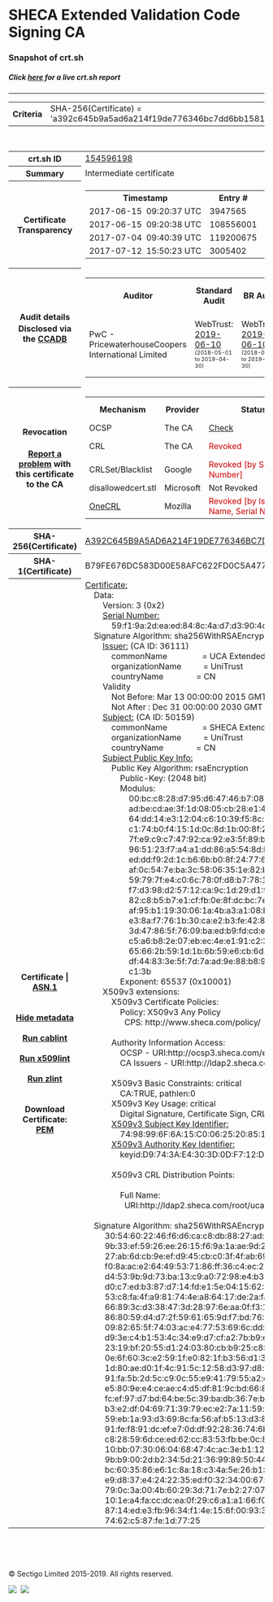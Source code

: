 # SHECA Extended Validation Code Signing CA
### Snapshot of crt.sh
##### Click [here](https://crt.sh/?q=A392C645B9A5AD6A214F19DE776346BC7DD6BB15818E433886DAC54EE6661852) for a live crt.sh report

---
<!DOCTYPE HTML PUBLIC "-//W3C//DTD HTML 4.0 Transitional//EN">
<HTML>

<BODY>

<TABLE>
  <TR>
    <TH class="outer">Criteria</TH>
    <TD class="outer">SHA-256(Certificate) = 'a392c645b9a5ad6a214f19de776346bc7dd6bb15818e433886dac54ee6661852'</TD>
  </TR>
</TABLE>
<BR>
<TABLE>
  <TR>
    <TH class="outer">crt.sh ID</TH>
    <TD class="outer"><A href="?id=154596198">154596198</A></TD>
  </TR>
  <TR>
    <TH class="outer">Summary</TH>
    <TD class="outer">Intermediate certificate</TD>
  </TR>
  <TR>
    <TH class="outer">Certificate<BR>Transparency</TH>
    <TD class="outer">
<TABLE class="options" style="margin-left:0px">
  <TR>
    <TH>Timestamp</TH>
    <TH>Entry #</TH>
    <TH>Log Operator</TH>
    <TH>Log URL</TH>
  </TR>
  <TR>
    <TD>2017-06-15&nbsp; <FONT class="small">09:20:37 UTC</FONT></TD>
    <TD>3947565</TD>
    <TD>Sectigo</TD>
    <TD>https://dodo.ct.comodo.com</TD>
  </TR>
  <TR>
    <TD>2017-06-15&nbsp; <FONT class="small">09:20:38 UTC</FONT></TD>
    <TD>108556001</TD>
    <TD>Google</TD>
    <TD>https://ct.googleapis.com/rocketeer</TD>
  </TR>
  <TR>
    <TD>2017-07-04&nbsp; <FONT class="small">09:40:39 UTC</FONT></TD>
    <TD>119200675</TD>
    <TD>Google</TD>
    <TD>https://ct.googleapis.com/pilot</TD>
  </TR>
  <TR>
    <TD>2017-07-12&nbsp; <FONT class="small">15:50:23 UTC</FONT></TD>
    <TD>3005402</TD>
    <TD>Google</TD>
    <TD>https://ct.googleapis.com/skydiver</TD>
  </TR>
</TABLE>
    </TD>
  </TR>
  <TR>
    <TH class="outer">Audit details<BR>
      <DIV class="small" style="padding-top:3px">Disclosed via the
        <A href="//ccadb-public.secure.force.com/mozilla/PublicAllIntermediateCerts" target="_blank">CCADB</A></DIV>
    </TH>
    <TD class="outer">
<TABLE class="options" style="margin-left:0px">
  <TR>
    <TH>Auditor</TH>
    <TH>Standard Audit</TH>
    <TH>BR Audit</TH>
    <TH>EV SSL Audit</TH>
    <TH>Documents</TH>
    <TH>CCADB</TH>
    <TH>Root Owner / Certificate</TH>
  </TR>
  <TR>
    <TD style="vertical-align:middle">PwC - PricewaterhouseCoopers International Limited</TD>
    <TD>WebTrust:
      <A href="https://www.cpacanada.ca/generichandlers/CPACHandler.ashx?attachmentid=230630" target="_blank">2019-06-10</A>
      <BR><FONT style="font-size:8pt">(2018-05-01 to 2019-04-30)</FONT></TD>
    <TD>WebTrust:
      <A href="https://www.cpacanada.ca/generichandlers/CPACHandler.ashx?attachmentid=230631" target="_blank">2019-06-10</A>
      <BR><FONT style="font-size:8pt">(2018-05-01 to 2019-04-30)</FONT></TD>
    <TD>WebTrust:
      <A href="https://www.cpacanada.ca/generichandlers/CPACHandler.ashx?attachmentid=230632" target="_blank">2019-06-10</A>
      <BR><FONT style="font-size:8pt">(2018-05-01 to 2019-04-30)</FONT></TD>
    <TD>
      <A href="https://assets-cdn.sheca.com/documents/unitrust-certificate-policy-en-v1.4.2.pdf" target="blank">CP</A>
      <A href="https://assets-cdn.sheca.com/documents/sheca-certification-practice-statement-en-v3.6.4.pdf" target="blank">CPS</A>
    </TD>
    <TD><A href="//ccadb.force.com/0011J00001FC206QAD" target="_blank">0011J00001FC206QAD</A></TD>
    <TD><A href="/?id=52590928">Shanghai Electronic Certification Authority Co., Ltd.  (SHECA)</A></TD>
  </TR>
</TABLE>
    </TD>
  </TR>
  <TR>
    <TH class="outer">Revocation<BR><BR>
      <DIV class="small" style="padding-top:3px"><A href="?id=154596198&opt=problemreporting">Report a problem</A> with<BR>this certificate to the CA</DIV></TH>
    <TD class="outer">
      <TABLE class="options" style="margin-left:0px">
        <TR>
          <TH>Mechanism</TH>
          <TH>Provider</TH>
          <TH>Status</TH>
          <TH>Revocation Date</TH>
          <TH>Last Observed in CRL</TH>
          <TH>Last Checked <SPAN style="color:#CC0000;vertical-align:middle;font-size:70%;font-weight:normal">(Error)</SPAN></TH>
        </TR>
        <TR>
          <TD>OCSP</TD>
          <TD>The CA</TD>
          <TD><A href="?id=154596198&opt=ocsp">Check</A></TD>
          <TD><SPAN style="color:#888888">?</SPAN></TD>
          <TD><SPAN style="color:#888888">n/a</SPAN></TD>
          <TD><SPAN style="color:#888888">?</SPAN></TD>
        </TR>
        <TR>
          <TD>CRL</TD>
          <TD>The CA</TD>
          <TD><SPAN style="color:#CC0000">Revoked</SPAN></TD><TD>2018-07-24&nbsp; <FONT class="small">02:51:32 UTC</FONT></TD><TD>2019-09-16&nbsp; <FONT class="small">09:18:34 UTC</FONT></TD><TD>2019-12-04&nbsp; <FONT class="small">16:54:07 UTC</FONT></TD>
        </TR>
        <TR>
          <TD>CRLSet/Blacklist</TD>
          <TD>Google</TD>
          <TD><SPAN style="color:#CC0000">Revoked [by Serial Number]</SPAN></TD>
          <TD><SPAN style="color:#888888">n/a</SPAN></TD>
          <TD><SPAN style="color:#888888">n/a</SPAN></TD>
          <TD><SPAN style="color:#888888">n/a</SPAN></TD>
        </TR>
        <TR>
          <TD>disallowedcert.stl</TD>
          <TD>Microsoft</TD>
          <TD>Not Revoked</TD>
          <TD><SPAN style="color:#888888">n/a</SPAN></TD>
          <TD><SPAN style="color:#888888">n/a</SPAN></TD>
          <TD><SPAN style="color:#888888">n/a</SPAN></TD>
        </TR>
        <TR>
          <TD><A href="/mozilla-onecrl" target="_blank">OneCRL</A></TD>
          <TD>Mozilla</TD>
          <TD><SPAN style="color:#CC0000">Revoked [by Issuer Name, Serial Number]</SPAN></TD><TD>2019-01-18&nbsp; <FONT class="small">11:45:13 UTC</FONT></TD>
          <TD><SPAN style="color:#888888">n/a</SPAN></TD>
          <TD><SPAN style="color:#888888">n/a</SPAN></TD>
        </TR>
      </TABLE>
    </TD>
  </TR>
  <TR>
    <TH class="outer">SHA-256(Certificate)</TH>
    <TD class="outer"><A href="//censys.io/certificates/a392c645b9a5ad6a214f19de776346bc7dd6bb15818e433886dac54ee6661852">A392C645B9A5AD6A214F19DE776346BC7DD6BB15818E433886DAC54EE6661852</A></TD>
  </TR>
  <TR>
    <TH class="outer">SHA-1(Certificate)</TH>
    <TD class="outer">B79FE676DC583D00E58AFC622FD0C5A477FBFD69</TD>
  </TR>
  <TR>
    <TH class="outer">Certificate | <A href="?asn1=154596198">ASN.1</A>
      <SPAN class="small"><BR>
      <BR><BR><A href="?id=154596198&opt=nometadata">Hide metadata</A>
      <BR><BR><A href="?id=154596198&opt=cablint">Run cablint</A>
      <BR><BR><A href="?id=154596198&opt=x509lint">Run x509lint</A>
      <BR><BR><A href="?id=154596198&opt=zlint">Run zlint</A>
      <BR><BR><BR>Download Certificate: <A href="?d=154596198">PEM</A>
      </SPAN>
    </TH>
    <TD class="text"><A href="?d=154596198">Certificate:</A><BR>&nbsp;&nbsp;&nbsp;&nbsp;Data:<BR>&nbsp;&nbsp;&nbsp;&nbsp;&nbsp;&nbsp;&nbsp;&nbsp;Version:&nbsp;3&nbsp;(0x2)<BR>&nbsp;&nbsp;&nbsp;&nbsp;&nbsp;&nbsp;&nbsp;&nbsp;<A href="?serial=59f19a2deaed848c4ad7d3904cb5065a">Serial&nbsp;Number:</A><BR>&nbsp;&nbsp;&nbsp;&nbsp;&nbsp;&nbsp;&nbsp;&nbsp;&nbsp;&nbsp;&nbsp;&nbsp;59:f1:9a:2d:ea:ed:84:8c:4a:d7:d3:90:4c:b5:06:5a<BR>&nbsp;&nbsp;&nbsp;&nbsp;Signature&nbsp;Algorithm:&nbsp;sha256WithRSAEncryption<BR>&nbsp;&nbsp;&nbsp;&nbsp;&nbsp;&nbsp;&nbsp;&nbsp;<A href="?caid=36111">Issuer:</A> <SPAN class="small">(CA ID: 36111)</SPAN><BR>&nbsp;&nbsp;&nbsp;&nbsp;&nbsp;&nbsp;&nbsp;&nbsp;&nbsp;&nbsp;&nbsp;&nbsp;commonName&nbsp;&nbsp;&nbsp;&nbsp;&nbsp;&nbsp;&nbsp;&nbsp;&nbsp;&nbsp;&nbsp;&nbsp;&nbsp;&nbsp;&nbsp;&nbsp;=&nbsp;UCA&nbsp;Extended&nbsp;Validation&nbsp;Root<BR>&nbsp;&nbsp;&nbsp;&nbsp;&nbsp;&nbsp;&nbsp;&nbsp;&nbsp;&nbsp;&nbsp;&nbsp;organizationName&nbsp;&nbsp;&nbsp;&nbsp;&nbsp;&nbsp;&nbsp;&nbsp;&nbsp;&nbsp;=&nbsp;UniTrust<BR>&nbsp;&nbsp;&nbsp;&nbsp;&nbsp;&nbsp;&nbsp;&nbsp;&nbsp;&nbsp;&nbsp;&nbsp;countryName&nbsp;&nbsp;&nbsp;&nbsp;&nbsp;&nbsp;&nbsp;&nbsp;&nbsp;&nbsp;&nbsp;&nbsp;&nbsp;&nbsp;&nbsp;=&nbsp;CN<BR>&nbsp;&nbsp;&nbsp;&nbsp;&nbsp;&nbsp;&nbsp;&nbsp;Validity<BR>&nbsp;&nbsp;&nbsp;&nbsp;&nbsp;&nbsp;&nbsp;&nbsp;&nbsp;&nbsp;&nbsp;&nbsp;Not&nbsp;Before:&nbsp;Mar&nbsp;13&nbsp;00:00:00&nbsp;2015&nbsp;GMT<BR>&nbsp;&nbsp;&nbsp;&nbsp;&nbsp;&nbsp;&nbsp;&nbsp;&nbsp;&nbsp;&nbsp;&nbsp;Not&nbsp;After&nbsp;:&nbsp;Dec&nbsp;31&nbsp;00:00:00&nbsp;2030&nbsp;GMT<BR>&nbsp;&nbsp;&nbsp;&nbsp;&nbsp;&nbsp;&nbsp;&nbsp;<A href="?caid=50159">Subject:</A> <SPAN class="small">(CA ID: 50159)</SPAN><BR>&nbsp;&nbsp;&nbsp;&nbsp;&nbsp;&nbsp;&nbsp;&nbsp;&nbsp;&nbsp;&nbsp;&nbsp;commonName&nbsp;&nbsp;&nbsp;&nbsp;&nbsp;&nbsp;&nbsp;&nbsp;&nbsp;&nbsp;&nbsp;&nbsp;&nbsp;&nbsp;&nbsp;&nbsp;=&nbsp;SHECA&nbsp;Extended&nbsp;Validation&nbsp;Code&nbsp;Signing&nbsp;CA<BR>&nbsp;&nbsp;&nbsp;&nbsp;&nbsp;&nbsp;&nbsp;&nbsp;&nbsp;&nbsp;&nbsp;&nbsp;organizationName&nbsp;&nbsp;&nbsp;&nbsp;&nbsp;&nbsp;&nbsp;&nbsp;&nbsp;&nbsp;=&nbsp;UniTrust<BR>&nbsp;&nbsp;&nbsp;&nbsp;&nbsp;&nbsp;&nbsp;&nbsp;&nbsp;&nbsp;&nbsp;&nbsp;countryName&nbsp;&nbsp;&nbsp;&nbsp;&nbsp;&nbsp;&nbsp;&nbsp;&nbsp;&nbsp;&nbsp;&nbsp;&nbsp;&nbsp;&nbsp;=&nbsp;CN<BR>&nbsp;&nbsp;&nbsp;&nbsp;&nbsp;&nbsp;&nbsp;&nbsp;<A href="?spkisha256=b9ccd00c9a98944e8945836e79af982d801fcc510f3e3cebd74e50326d7019fa">Subject&nbsp;Public&nbsp;Key&nbsp;Info:</A><BR>&nbsp;&nbsp;&nbsp;&nbsp;&nbsp;&nbsp;&nbsp;&nbsp;&nbsp;&nbsp;&nbsp;&nbsp;Public&nbsp;Key&nbsp;Algorithm:&nbsp;rsaEncryption<BR>&nbsp;&nbsp;&nbsp;&nbsp;&nbsp;&nbsp;&nbsp;&nbsp;&nbsp;&nbsp;&nbsp;&nbsp;&nbsp;&nbsp;&nbsp;&nbsp;Public-Key:&nbsp;(2048&nbsp;bit)<BR>&nbsp;&nbsp;&nbsp;&nbsp;&nbsp;&nbsp;&nbsp;&nbsp;&nbsp;&nbsp;&nbsp;&nbsp;&nbsp;&nbsp;&nbsp;&nbsp;Modulus:<BR>&nbsp;&nbsp;&nbsp;&nbsp;&nbsp;&nbsp;&nbsp;&nbsp;&nbsp;&nbsp;&nbsp;&nbsp;&nbsp;&nbsp;&nbsp;&nbsp;&nbsp;&nbsp;&nbsp;&nbsp;00:bc:c8:28:d7:95:d6:47:46:b7:08:68:98:22:0c:<BR>&nbsp;&nbsp;&nbsp;&nbsp;&nbsp;&nbsp;&nbsp;&nbsp;&nbsp;&nbsp;&nbsp;&nbsp;&nbsp;&nbsp;&nbsp;&nbsp;&nbsp;&nbsp;&nbsp;&nbsp;ad:be:cd:ae:3f:1d:08:05:cb:28:e1:44:0e:ee:f1:<BR>&nbsp;&nbsp;&nbsp;&nbsp;&nbsp;&nbsp;&nbsp;&nbsp;&nbsp;&nbsp;&nbsp;&nbsp;&nbsp;&nbsp;&nbsp;&nbsp;&nbsp;&nbsp;&nbsp;&nbsp;64:dd:14:e3:12:04:c6:10:39:f5:8c:e2:23:02:d4:<BR>&nbsp;&nbsp;&nbsp;&nbsp;&nbsp;&nbsp;&nbsp;&nbsp;&nbsp;&nbsp;&nbsp;&nbsp;&nbsp;&nbsp;&nbsp;&nbsp;&nbsp;&nbsp;&nbsp;&nbsp;c1:74:b0:f4:15:1d:0c:8d:1b:00:8f:2d:b6:95:61:<BR>&nbsp;&nbsp;&nbsp;&nbsp;&nbsp;&nbsp;&nbsp;&nbsp;&nbsp;&nbsp;&nbsp;&nbsp;&nbsp;&nbsp;&nbsp;&nbsp;&nbsp;&nbsp;&nbsp;&nbsp;7f:e9:c9:c7:47:92:ca:92:e3:5f:89:b2:f9:97:d9:<BR>&nbsp;&nbsp;&nbsp;&nbsp;&nbsp;&nbsp;&nbsp;&nbsp;&nbsp;&nbsp;&nbsp;&nbsp;&nbsp;&nbsp;&nbsp;&nbsp;&nbsp;&nbsp;&nbsp;&nbsp;96:51:23:f7:a4:a1:dd:86:a5:54:8d:ba:04:2a:81:<BR>&nbsp;&nbsp;&nbsp;&nbsp;&nbsp;&nbsp;&nbsp;&nbsp;&nbsp;&nbsp;&nbsp;&nbsp;&nbsp;&nbsp;&nbsp;&nbsp;&nbsp;&nbsp;&nbsp;&nbsp;ed:dd:f9:2d:1c:b6:6b:b0:8f:24:77:6f:86:79:98:<BR>&nbsp;&nbsp;&nbsp;&nbsp;&nbsp;&nbsp;&nbsp;&nbsp;&nbsp;&nbsp;&nbsp;&nbsp;&nbsp;&nbsp;&nbsp;&nbsp;&nbsp;&nbsp;&nbsp;&nbsp;af:0c:54:7e:ba:3c:58:06:35:1e:82:ba:b5:67:cd:<BR>&nbsp;&nbsp;&nbsp;&nbsp;&nbsp;&nbsp;&nbsp;&nbsp;&nbsp;&nbsp;&nbsp;&nbsp;&nbsp;&nbsp;&nbsp;&nbsp;&nbsp;&nbsp;&nbsp;&nbsp;59:79:7f:e4:c0:6c:78:0f:d8:b7:78:1c:8f:73:b0:<BR>&nbsp;&nbsp;&nbsp;&nbsp;&nbsp;&nbsp;&nbsp;&nbsp;&nbsp;&nbsp;&nbsp;&nbsp;&nbsp;&nbsp;&nbsp;&nbsp;&nbsp;&nbsp;&nbsp;&nbsp;f7:d3:98:d2:57:12:ca:9c:1d:29:d1:91:7a:9a:08:<BR>&nbsp;&nbsp;&nbsp;&nbsp;&nbsp;&nbsp;&nbsp;&nbsp;&nbsp;&nbsp;&nbsp;&nbsp;&nbsp;&nbsp;&nbsp;&nbsp;&nbsp;&nbsp;&nbsp;&nbsp;82:c8:b5:b7:e1:cf:fb:0e:8f:dc:bc:7e:4d:6c:6f:<BR>&nbsp;&nbsp;&nbsp;&nbsp;&nbsp;&nbsp;&nbsp;&nbsp;&nbsp;&nbsp;&nbsp;&nbsp;&nbsp;&nbsp;&nbsp;&nbsp;&nbsp;&nbsp;&nbsp;&nbsp;af:95:b1:19:30:06:1a:4b:a3:a1:08:b4:14:ba:f1:<BR>&nbsp;&nbsp;&nbsp;&nbsp;&nbsp;&nbsp;&nbsp;&nbsp;&nbsp;&nbsp;&nbsp;&nbsp;&nbsp;&nbsp;&nbsp;&nbsp;&nbsp;&nbsp;&nbsp;&nbsp;e3:8a:f7:76:1b:30:ca:e2:b3:fe:42:86:39:6a:ed:<BR>&nbsp;&nbsp;&nbsp;&nbsp;&nbsp;&nbsp;&nbsp;&nbsp;&nbsp;&nbsp;&nbsp;&nbsp;&nbsp;&nbsp;&nbsp;&nbsp;&nbsp;&nbsp;&nbsp;&nbsp;3d:47:86:5f:76:09:ba:ed:b9:fd:cd:ef:91:f0:71:<BR>&nbsp;&nbsp;&nbsp;&nbsp;&nbsp;&nbsp;&nbsp;&nbsp;&nbsp;&nbsp;&nbsp;&nbsp;&nbsp;&nbsp;&nbsp;&nbsp;&nbsp;&nbsp;&nbsp;&nbsp;c5:a6:b8:2e:07:eb:ec:4e:e1:91:c2:35:c2:43:90:<BR>&nbsp;&nbsp;&nbsp;&nbsp;&nbsp;&nbsp;&nbsp;&nbsp;&nbsp;&nbsp;&nbsp;&nbsp;&nbsp;&nbsp;&nbsp;&nbsp;&nbsp;&nbsp;&nbsp;&nbsp;65:66:2b:59:1d:1b:6b:59:e6:cb:6d:56:bb:96:db:<BR>&nbsp;&nbsp;&nbsp;&nbsp;&nbsp;&nbsp;&nbsp;&nbsp;&nbsp;&nbsp;&nbsp;&nbsp;&nbsp;&nbsp;&nbsp;&nbsp;&nbsp;&nbsp;&nbsp;&nbsp;df:44:83:3e:5f:7d:7a:ad:9e:88:b8:9c:a3:2b:09:<BR>&nbsp;&nbsp;&nbsp;&nbsp;&nbsp;&nbsp;&nbsp;&nbsp;&nbsp;&nbsp;&nbsp;&nbsp;&nbsp;&nbsp;&nbsp;&nbsp;&nbsp;&nbsp;&nbsp;&nbsp;c1:3b<BR>&nbsp;&nbsp;&nbsp;&nbsp;&nbsp;&nbsp;&nbsp;&nbsp;&nbsp;&nbsp;&nbsp;&nbsp;&nbsp;&nbsp;&nbsp;&nbsp;Exponent:&nbsp;65537&nbsp;(0x10001)<BR>&nbsp;&nbsp;&nbsp;&nbsp;&nbsp;&nbsp;&nbsp;&nbsp;X509v3&nbsp;extensions:<BR>&nbsp;&nbsp;&nbsp;&nbsp;&nbsp;&nbsp;&nbsp;&nbsp;&nbsp;&nbsp;&nbsp;&nbsp;X509v3&nbsp;Certificate&nbsp;Policies:&nbsp;<BR>&nbsp;&nbsp;&nbsp;&nbsp;&nbsp;&nbsp;&nbsp;&nbsp;&nbsp;&nbsp;&nbsp;&nbsp;&nbsp;&nbsp;&nbsp;&nbsp;Policy:&nbsp;X509v3&nbsp;Any&nbsp;Policy<BR>&nbsp;&nbsp;&nbsp;&nbsp;&nbsp;&nbsp;&nbsp;&nbsp;&nbsp;&nbsp;&nbsp;&nbsp;&nbsp;&nbsp;&nbsp;&nbsp;&nbsp;&nbsp;CPS:&nbsp;http://www.sheca.com/policy/<BR><BR>&nbsp;&nbsp;&nbsp;&nbsp;&nbsp;&nbsp;&nbsp;&nbsp;&nbsp;&nbsp;&nbsp;&nbsp;Authority&nbsp;Information&nbsp;Access:&nbsp;<BR>&nbsp;&nbsp;&nbsp;&nbsp;&nbsp;&nbsp;&nbsp;&nbsp;&nbsp;&nbsp;&nbsp;&nbsp;&nbsp;&nbsp;&nbsp;&nbsp;OCSP&nbsp;-&nbsp;URI:http://ocsp3.sheca.com/evroot/ev.ocsp<BR>&nbsp;&nbsp;&nbsp;&nbsp;&nbsp;&nbsp;&nbsp;&nbsp;&nbsp;&nbsp;&nbsp;&nbsp;&nbsp;&nbsp;&nbsp;&nbsp;CA&nbsp;Issuers&nbsp;-&nbsp;URI:http://ldap2.sheca.com/root/ucaevroot.der<BR><BR>&nbsp;&nbsp;&nbsp;&nbsp;&nbsp;&nbsp;&nbsp;&nbsp;&nbsp;&nbsp;&nbsp;&nbsp;X509v3&nbsp;Basic&nbsp;Constraints:&nbsp;critical<BR>&nbsp;&nbsp;&nbsp;&nbsp;&nbsp;&nbsp;&nbsp;&nbsp;&nbsp;&nbsp;&nbsp;&nbsp;&nbsp;&nbsp;&nbsp;&nbsp;CA:TRUE,&nbsp;pathlen:0<BR>&nbsp;&nbsp;&nbsp;&nbsp;&nbsp;&nbsp;&nbsp;&nbsp;&nbsp;&nbsp;&nbsp;&nbsp;X509v3&nbsp;Key&nbsp;Usage:&nbsp;critical<BR>&nbsp;&nbsp;&nbsp;&nbsp;&nbsp;&nbsp;&nbsp;&nbsp;&nbsp;&nbsp;&nbsp;&nbsp;&nbsp;&nbsp;&nbsp;&nbsp;Digital&nbsp;Signature,&nbsp;Certificate&nbsp;Sign,&nbsp;CRL&nbsp;Sign<BR>&nbsp;&nbsp;&nbsp;&nbsp;&nbsp;&nbsp;&nbsp;&nbsp;&nbsp;&nbsp;&nbsp;&nbsp;<A href="?ski=7498996f6a15c0062520851caf2b316b87eda3db">X509v3&nbsp;Subject&nbsp;Key&nbsp;Identifier:</A><BR>&nbsp;&nbsp;&nbsp;&nbsp;&nbsp;&nbsp;&nbsp;&nbsp;&nbsp;&nbsp;&nbsp;&nbsp;&nbsp;&nbsp;&nbsp;&nbsp;74:98:99:6F:6A:15:C0:06:25:20:85:1C:AF:2B:31:6B:87:ED:A3:DB<BR>&nbsp;&nbsp;&nbsp;&nbsp;&nbsp;&nbsp;&nbsp;&nbsp;&nbsp;&nbsp;&nbsp;&nbsp;<A href="?ski=d9743ae4303d0df712dc7e5a059f1e349af7e114">X509v3&nbsp;Authority&nbsp;Key&nbsp;Identifier:</A><BR>&nbsp;&nbsp;&nbsp;&nbsp;&nbsp;&nbsp;&nbsp;&nbsp;&nbsp;&nbsp;&nbsp;&nbsp;&nbsp;&nbsp;&nbsp;&nbsp;keyid:D9:74:3A:E4:30:3D:0D:F7:12:DC:7E:5A:05:9F:1E:34:9A:F7:E1:14<BR><BR>&nbsp;&nbsp;&nbsp;&nbsp;&nbsp;&nbsp;&nbsp;&nbsp;&nbsp;&nbsp;&nbsp;&nbsp;X509v3&nbsp;CRL&nbsp;Distribution&nbsp;Points:&nbsp;<BR><BR>&nbsp;&nbsp;&nbsp;&nbsp;&nbsp;&nbsp;&nbsp;&nbsp;&nbsp;&nbsp;&nbsp;&nbsp;&nbsp;&nbsp;&nbsp;&nbsp;Full&nbsp;Name:<BR>&nbsp;&nbsp;&nbsp;&nbsp;&nbsp;&nbsp;&nbsp;&nbsp;&nbsp;&nbsp;&nbsp;&nbsp;&nbsp;&nbsp;&nbsp;&nbsp;&nbsp;&nbsp;URI:http://ldap2.sheca.com/root/ucaevsub.crl<BR><BR>&nbsp;&nbsp;&nbsp;&nbsp;Signature&nbsp;Algorithm:&nbsp;sha256WithRSAEncryption<BR>&nbsp;&nbsp;&nbsp;&nbsp;&nbsp;&nbsp;&nbsp;&nbsp;&nbsp;30:54:60:22:46:f6:d6:ca:c8:db:88:27:ad:43:f0:4a:00:1c:<BR>&nbsp;&nbsp;&nbsp;&nbsp;&nbsp;&nbsp;&nbsp;&nbsp;&nbsp;9b:33:ef:59:26:ee:26:15:f6:9a:1a:ae:9d:22:1f:b5:0e:29:<BR>&nbsp;&nbsp;&nbsp;&nbsp;&nbsp;&nbsp;&nbsp;&nbsp;&nbsp;27:ab:6d:cb:9e:ef:d9:45:cb:c0:3f:4f:ab:69:97:76:a5:fe:<BR>&nbsp;&nbsp;&nbsp;&nbsp;&nbsp;&nbsp;&nbsp;&nbsp;&nbsp;f0:8a:ac:e2:64:49:53:71:86:ff:36:c4:ec:2b:85:1a:fe:88:<BR>&nbsp;&nbsp;&nbsp;&nbsp;&nbsp;&nbsp;&nbsp;&nbsp;&nbsp;d4:53:9b:9d:73:ba:13:c9:a0:72:98:e4:b3:30:76:d4:0d:dd:<BR>&nbsp;&nbsp;&nbsp;&nbsp;&nbsp;&nbsp;&nbsp;&nbsp;&nbsp;d0:c7:ed:b3:87:d7:14:fd:e1:5e:04:15:62:94:04:94:21:88:<BR>&nbsp;&nbsp;&nbsp;&nbsp;&nbsp;&nbsp;&nbsp;&nbsp;&nbsp;53:c8:fa:4f:a9:81:74:4e:a8:64:17:de:2a:fa:f2:da:6f:76:<BR>&nbsp;&nbsp;&nbsp;&nbsp;&nbsp;&nbsp;&nbsp;&nbsp;&nbsp;66:89:3c:d3:38:47:3d:28:97:6e:aa:0f:f3:12:c3:8d:95:fb:<BR>&nbsp;&nbsp;&nbsp;&nbsp;&nbsp;&nbsp;&nbsp;&nbsp;&nbsp;86:80:59:d4:d7:2f:59:61:65:9d:f7:bd:76:5a:b5:97:e3:62:<BR>&nbsp;&nbsp;&nbsp;&nbsp;&nbsp;&nbsp;&nbsp;&nbsp;&nbsp;09:82:65:5f:74:03:ac:e4:77:53:69:6c:dd:e1:71:b0:0c:95:<BR>&nbsp;&nbsp;&nbsp;&nbsp;&nbsp;&nbsp;&nbsp;&nbsp;&nbsp;d9:3e:c4:b1:53:4c:34:e9:d7:cf:a2:7b:b9:e7:f4:fd:3d:6c:<BR>&nbsp;&nbsp;&nbsp;&nbsp;&nbsp;&nbsp;&nbsp;&nbsp;&nbsp;23:19:bf:20:55:d1:24:03:80:cb:b9:25:c8:90:8b:2d:07:d0:<BR>&nbsp;&nbsp;&nbsp;&nbsp;&nbsp;&nbsp;&nbsp;&nbsp;&nbsp;0e:6f:60:3c:e2:59:1f:e0:82:1f:b3:56:d1:30:7f:a0:d6:c2:<BR>&nbsp;&nbsp;&nbsp;&nbsp;&nbsp;&nbsp;&nbsp;&nbsp;&nbsp;1d:80:ae:d0:1f:4c:91:5c:12:58:d3:97:d8:e5:1e:79:75:ba:<BR>&nbsp;&nbsp;&nbsp;&nbsp;&nbsp;&nbsp;&nbsp;&nbsp;&nbsp;91:fa:5b:2d:5c:c9:0c:55:e9:41:79:55:a2:e5:b1:fc:92:fd:<BR>&nbsp;&nbsp;&nbsp;&nbsp;&nbsp;&nbsp;&nbsp;&nbsp;&nbsp;e5:80:9e:e4:ce:ae:c4:d5:df:81:9c:bd:66:8d:46:c2:11:53:<BR>&nbsp;&nbsp;&nbsp;&nbsp;&nbsp;&nbsp;&nbsp;&nbsp;&nbsp;fc:ef:97:d7:bd:64:be:5c:39:ba:db:36:7e:b0:36:0b:bd:0f:<BR>&nbsp;&nbsp;&nbsp;&nbsp;&nbsp;&nbsp;&nbsp;&nbsp;&nbsp;b3:e2:df:04:69:71:39:79:ec:e2:7a:11:59:c3:4a:3a:d8:a3:<BR>&nbsp;&nbsp;&nbsp;&nbsp;&nbsp;&nbsp;&nbsp;&nbsp;&nbsp;59:eb:1a:93:d3:69:8c:fa:56:af:b5:13:d3:82:b8:15:9a:df:<BR>&nbsp;&nbsp;&nbsp;&nbsp;&nbsp;&nbsp;&nbsp;&nbsp;&nbsp;91:fe:f8:91:dc:ef:e7:0d:df:92:28:36:74:6b:30:fc:0f:8e:<BR>&nbsp;&nbsp;&nbsp;&nbsp;&nbsp;&nbsp;&nbsp;&nbsp;&nbsp;c8:28:59:6d:ce:ed:62:cc:83:53:fb:be:0c:89:e4:ec:be:72:<BR>&nbsp;&nbsp;&nbsp;&nbsp;&nbsp;&nbsp;&nbsp;&nbsp;&nbsp;10:bb:07:30:06:04:68:47:4c:ac:3e:b1:12:01:29:80:0c:c6:<BR>&nbsp;&nbsp;&nbsp;&nbsp;&nbsp;&nbsp;&nbsp;&nbsp;&nbsp;9b:b9:00:2d:b2:34:5d:21:36:99:89:50:44:b9:69:f4:ea:38:<BR>&nbsp;&nbsp;&nbsp;&nbsp;&nbsp;&nbsp;&nbsp;&nbsp;&nbsp;bc:60:35:86:e6:1c:8a:18:c3:4a:5e:26:b1:36:cb:41:f9:db:<BR>&nbsp;&nbsp;&nbsp;&nbsp;&nbsp;&nbsp;&nbsp;&nbsp;&nbsp;e9:d8:37:e4:24:22:35:ed:f0:32:34:00:67:72:70:2e:05:8e:<BR>&nbsp;&nbsp;&nbsp;&nbsp;&nbsp;&nbsp;&nbsp;&nbsp;&nbsp;79:0c:3a:00:4b:60:29:3d:71:7e:b2:27:07:e6:52:a1:b7:ce:<BR>&nbsp;&nbsp;&nbsp;&nbsp;&nbsp;&nbsp;&nbsp;&nbsp;&nbsp;10:1e:a4:fa:cc:dc:ea:0f:29:c6:a1:a1:66:f0:1d:77:7a:ea:<BR>&nbsp;&nbsp;&nbsp;&nbsp;&nbsp;&nbsp;&nbsp;&nbsp;&nbsp;87:14:ed:e3:fb:96:34:f1:4e:15:6f:00:93:3b:f3:10:80:ca:<BR>&nbsp;&nbsp;&nbsp;&nbsp;&nbsp;&nbsp;&nbsp;&nbsp;&nbsp;74:62:c5:87:fe:1d:77:25<BR>    </TD>
  </TR>
</TABLE>

  <BR><BR><BR>

  <P class="copyright">&copy; Sectigo Limited 2015-2019. All rights reserved.</P>
  <DIV>
    <A href="https://sectigo.com/"><IMG src="/sectigo_s.png"></A>
    &nbsp;<A href="https://github.com/crtsh"><IMG src="/GitHub-Mark-32px.png"></A>
  </DIV>
</BODY>
</HTML>
